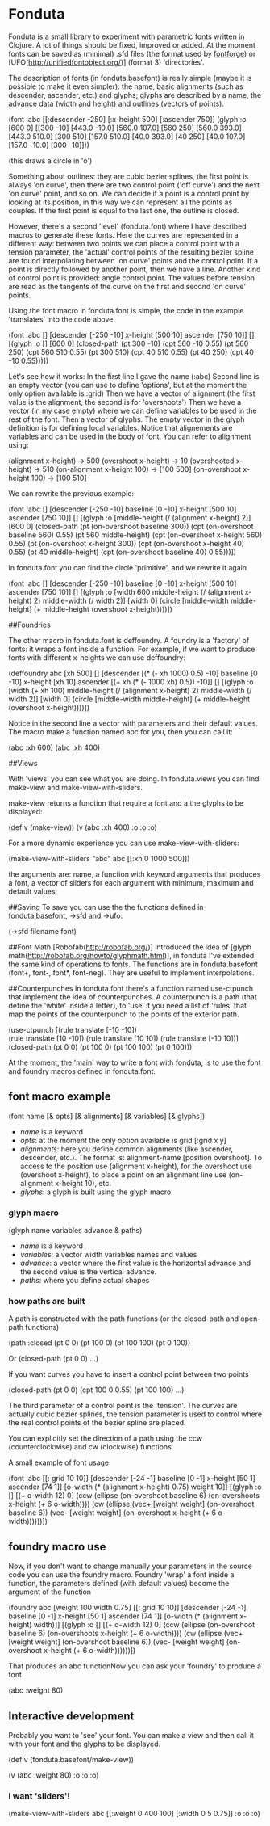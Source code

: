 # Fonduta

Fonduta is a small library to experiment with parametric fonts written in Clojure. A lot of things should be fixed, improved or added.
At the moment fonts can be saved as (minimal) .sfd files (the format used by [fontforge](http://fontforge.sourceforge.net/)) or [UFO(http://unifiedfontobject.org/)] (format 3) 'directories'.

The description of fonts (in fonduta.basefont) is really simple (maybe it is possible to make it even simpler): the name, basic alignments (such as descender, ascender, etc.) and glyphs; glyphs are described by a name, the advance data (width and height) and outlines (vectors of points).

(font :abc
      [[:descender -250]
       [:x-height 500]
       [:ascender 750]]
      (glyph :o [600 0] 
             [[300 -10]
              [443.0 -10.0] [560.0 107.0] [560 250]
              [560.0 393.0] [443.0 510.0] [300 510]
              [157.0 510.0] [40.0 393.0] [40 250]
              [40.0 107.0] [157.0 -10.0] [300 -10]]))

(this draws a circle in 'o')

Something about outlines: they are cubic bezier splines, the first point is always 'on curve', then there are two control point ('off curve') and the next 'on curve' point, and so on. We can decide if a point is a control point by looking at its position, in this way we can represent all the points as couples. If the first point is equal to the last one, the outline is closed.

However, there's a second 'level' (fonduta.font) where I have described macros to generate these fonts.
Here the curves are represented in a different way: between two points we can place a control point with a tension parameter, the 'actual' control points of the resulting bezier spline are found interpolating between 'on curve' points and the control point.
If a point is directly followed by another point, then we have a line.
Another kind of control point is provided: angle control point. The values before tension are read as the tangents of the curve on the first and second 'on curve' points.

Using the font macro in fonduta.font is simple, the code in the example 'translates' into the code above.

(font :abc 
      [] 
      [descender [-250 -10]
       x-height  [500 10]
       ascender  [750 10]]
      [] 
      [(glyph :o
              []
              [600 0] 
              (closed-path
               (pt 300 -10) (cpt 560 -10 0.55)
               (pt 560 250) (cpt 560 510 0.55)
               (pt 300 510) (cpt 40 510 0.55)
               (pt 40 250) (cpt 40 -10 0.55)))])

Let's see how it works:
In the first line I gave the name (:abc)
Second line is an empty vector (you can use to define 'options', but at the moment the only option available is :grid)
Then we have a vector of alignment (the first value is the alignment, the second is for 'overshoots')
Then we have a vector (in my case empty) where we can define variables to be used in the rest of the font.
Then a vector of glyphs. The empty vector in the glyph definition is for defining local variables.
Notice that alignements are variables and can be used in the body of font. You can refer to alignment using:

(alignment x-height)        -> 500
(overshoot x-height)        -> 10
(overshooted x-height)      -> 510
(on-alignment x-height 100) -> [100 500]
(on-overshoot x-height 100) -> [100 510]

We can rewrite the previous example:

(font :abc 
      [] 
      [descender [-250 -10]
       baseline  [0 -10]
       x-height  [500 10]
       ascender  [750 10]]
      [] 
      [(glyph :o
              [middle-height (/ (alignment x-height) 2)]
              [600 0] 
              (closed-path
               (pt (on-overshoot baseline 300))
               (cpt (on-overshoot baseline 560)  0.55)
               (pt 560 middle-height)
               (cpt (on-overshoot x-height 560) 0.55)
               (pt (on-overshoot x-height 300))
               (cpt (on-overshoot x-height 40) 0.55)
               (pt 40 middle-height)
               (cpt (on-overshoot baseline 40) 0.55)))])

In fonduta.font you can find the circle 'primitive', and we rewrite it again

(font :abc 
      [] 
      [descender [-250 -10]
       baseline  [0 -10]
       x-height  [500 10]
       ascender  [750 10]]
      [] 
      [(glyph :o
              [width 600
               middle-height (/ (alignment x-height) 2)
               middle-width (/ width 2)]
              [width 0] 
              (circle [middle-width middle-height]
                      (+ middle-height (overshoot x-height))))])


##Foundries

The other macro in fonduta.font is deffoundry. A foundry is a 'factory' of fonts: it wraps a font inside a function. For example, if we want to produce fonts with different x-heights we can use deffoundry:

(deffoundry abc
  [xh 500]
  []
  [descender [(* (- xh 1000) 0.5) -10]
   baseline  [0 -10]
   x-height  [xh 10]
   ascender  [(+ xh (* (- 1000 xh) 0.5)) -10]]
  []
  [(glyph :o
          [width (+ xh 100)
           middle-height (/ (alignment x-height) 2)
           middle-width (/ width 2)]
          [width 0]
          (circle [middle-width middle-height]
                  (+ middle-height (overshoot x-height))))])

Notice in the second line a vector with parameters and their default values.
The macro make a function named abc for you, then you can call it:

(abc :xh 600)
(abc :xh 400)

##Views

With 'views' you can see what you are doing. In fonduta.views you can find make-view and make-view-with-sliders.

make-view returns a function that require a font and a the glyphs to be displayed:

(def v (make-view))
(v (abc :xh 400) :o :o :o)

For a more dynamic experience you can use make-view-with-sliders:

(make-view-with-sliders "abc" abc [[:xh 0 1000 500]])

the arguments are: name, a function with keyword arguments that produces a font, a vector of sliders for each argument with minimum, maximum and default values.

##Saving
To save you can use the the functions defined in fonduta.basefont, ->sfd and ->ufo:

(->sfd filename font)

##Font Math
[Robofab(http://robofab.org/)] introduced the idea of [glyph math(http://robofab.org/howto/glyphmath.html)], in fonduta I've extended the same kind of operations to fonts.
The functions are in fonduta.basefont (font+, font-, font*, font-neg). They are useful to implement interpolations.


##Counterpunches
In fonduta.font there's a function named use-ctpunch that implement the idea of counterpunches. A counterpunch is a path (that define the 'white' inside a letter), to 'use' it you need a list of 'rules' that map the points of the counterpunch to the points of the exterior path.

(use-ctpunch [(rule translate [-10 -10])	
	      (rule translate [10 -10])
	      (rule translate [10 10])
	      (rule translate [-10 10])]
	     (closed-path (pt 0 0) (pt 100 0) (pt 100 100) (pt 0 100)))





At the moment, the 'main' way to write a font with fonduta, is to use the font and foundry macros defined in fonduta.font.

## font macro example

(font name [& opts] [& alignments] [& variables] [& glyphs])

* *name* is a keyword
* *opts*: at the moment the only option available is grid [:grid x y]
* *alignments*: here you define common alignments (like ascender, descender, etc.). The format is: alignment-name [position overshoot]. To access to the position use (alignment x-height), for the overshoot use (overshoot x-height), to place a point on an alignment line use (on-alignment x-height 10), etc.
* *glyphs*: a glyph is built using the glyph macro

### glyph macro

(glyph name variables advance & paths)
* *name* is a keyword
* *variables*: a vector width variables names and values
* *advance*: a vector where the first value is the horizontal advance and the second value is the vertical advance.
* *paths*: where you define actual shapes

### how paths are built
A path is constructed with the path functions (or the closed-path and open-path functions)

(path :closed (pt 0 0) (pt 100 0) (pt 100 100) (pt 0 100))

Or (closed-path (pt 0 0) ...)

If you want curves you have to insert a control point between two points

(closed-path (pt 0 0) (cpt 100 0 0.55) (pt 100 100) ...)

The third parameter of a control point is the 'tension'. The curves are actually cubic bezier splines, the tension parameter is used to control where the real control points of the bezier spline are placed.

You can explicitly set the direction of a path using the ccw (counterclockwise) and cw (clockwise) functions. 
 
A small example of font usage

(font :abc
  [[: grid 10 10]]
  [descender [-24 -1]
   baseline  [0 -1]
   x-height  [50 1]
   ascender  [74 1]]
  [o-width (* (alignment x-height) 0.75)
   weight  10]]
  [(glyph :o
          []
	  [(+ o-width 12) 0]
          (ccw (ellipse (on-overshoot baseline 6) 
                        (on-overshoots x-height (+ 6 o-width))))
	  (cw (ellipse (vec+ [weight weight]
      	      	       	     (on-overshoot baseline 6))
		       (vec- [weight weight]
		       	     (on-overshoot x-height (+ 6 o-width))))))])


## foundry macro use

Now, if you don't want to change manually your parameters in the source code you can use the foundry macro.
Foundry 'wrap' a font inside a function, the parameters defined (with default values) become the argument of the function


(foundry abc
  [weight 100
   width  0.75]
  [[: grid 10 10]]
  [descender [-24 -1]
   baseline  [0 -1]
   x-height  [50 1]
   ascender  [74 1]]
  [o-width (* (alignment x-height) width)]]
  [(glyph :o
          []
	  [(+ o-width 12) 0]
          (ccw (ellipse (on-overshoot baseline 6) 
                        (on-overshoots x-height (+ 6 o-width))))
	  (cw (ellipse (vec+ [weight weight]
      	      	       	     (on-overshoot baseline 6))
		       (vec- [weight weight]
		       	     (on-overshoot x-height (+ 6 o-width))))))])

That produces an abc functionNow you can ask your 'foundry' to produce a font

(abc :weight 80)

## Interactive development

Probably you want to 'see' your font. You can make a view and then call it with your font and the glyphs to be displayed.

(def v (fonduta.basefont/make-view))

(v (abc :weight 80) :o :o :o)

### I want 'sliders'!

(make-view-with-sliders abc [[:weight 0 400 100] [:width 0 5 0.75]] :o :o :o)

